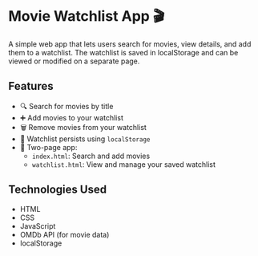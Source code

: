 # Movie Watchlist App 🎬

A simple web app that lets users search for movies, view details, and add them to a watchlist. The watchlist is saved in localStorage and can be viewed or modified on a separate page.

## Features

- 🔍 Search for movies by title
- ➕ Add movies to your watchlist
- 🗑️ Remove movies from your watchlist
- 💾 Watchlist persists using `localStorage`
- 📄 Two-page app:
  - `index.html`: Search and add movies
  - `watchlist.html`: View and manage your saved watchlist

## Technologies Used

- HTML
- CSS
- JavaScript
- OMDb API (for movie data)
- localStorage


